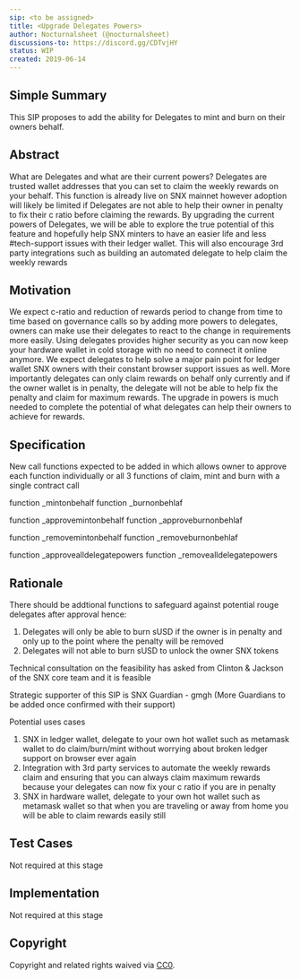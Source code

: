 ```yaml
---
sip: <to be assigned>
title: <Upgrade Delegates Powers>
author: Nocturnalsheet (@nocturnalsheet)
discussions-to: https://discord.gg/CDTvjHY
status: WIP
created: 2019-06-14
---
```



## Simple Summary
<!--"If you can't explain it simply, you don't understand it well enough." Provide a simplified and layman-accessible explanation of the SIP.-->
This SIP proposes to add the ability for Delegates to mint and burn on their owners behalf. 

## Abstract
<!--A short (~200 word) description of the technical issue being addressed.-->
What are Delegates and what are their current powers? Delegates are trusted wallet addresses that you can set to claim the weekly rewards on your behalf. This function is already live on SNX mainnet however adoption will likely be limited if Delegates are not able to help their owner in penalty to fix their c ratio before claiming the rewards. By upgrading the current powers of Delegates, we will be able to explore the true potential of this feature and hopefully help SNX minters to have an easier life and less #tech-support issues with their ledger wallet. This will also encourage 3rd party integrations such as building an automated delegate to help claim the weekly rewards

## Motivation
<!--The motivation is critical for SIPs that want to change Synthetix. It should clearly explain why the existing protocol specification is inadequate to address the problem that the SIP solves. SIP submissions without sufficient motivation may be rejected outright.-->
We expect c-ratio and reduction of rewards period to change from time to time based on governance calls so by adding more powers to delegates, owners can make use their delegates to react to the change in requirements more easily. Using delegates provides higher security as you can now keep your hardware wallet in cold storage with no need to connect it online anymore. We expect delegates to help solve a major pain point for ledger wallet SNX owners with their constant browser support issues as well. More importantly delegates can only claim rewards on behalf only currently and if the owner wallet is in penalty, the delegate will not be able to help fix the penalty and claim for maximum rewards. The upgrade in powers is much needed to complete the potential of what delegates can help their owners to achieve for rewards.   

## Specification
<!--The technical specification should describe the syntax and semantics of any new feature.-->
New call functions expected to be added in which allows owner to approve each function individually or all 3 functions of claim, mint and burn with a single contract call

function _mintonbehalf
function _burnonbehlaf

function _approvemintonbehalf
function _approveburnonbehlaf

function _removemintonbehalf
function _removeburnonbehlaf

function _approvealldelegatepowers
function _removealldelegatepowers

## Rationale
<!--The rationale fleshes out the specification by describing what motivated the design and why particular design decisions were made. It should describe alternate designs that were considered and related work, e.g. how the feature is supported in other languages. The rationale may also provide evidence of consensus within the community, and should discuss important objections or concerns raised during discussion.-->

There should be addtional functions to safeguard against potential rouge delegates after approval hence:
1) Delegates will only be able to burn sUSD if the owner is in penalty and only up to the point where the penalty will be removed
2) Delegates will not able to burn sUSD to unlock the owner SNX tokens 

Technical consultation on the feasibility has asked from Clinton & Jackson of the SNX core team and it is feasible 

Strategic supporter of this SIP is SNX Guardian - gmgh (More Guardians to be added once confirmed with their support)

Potential uses cases 
1) SNX in ledger wallet, delegate to your own hot wallet such as metamask wallet to do claim/burn/mint without worrying about broken ledger support on browser ever again
2) Integration with 3rd party services to automate the weekly rewards claim and ensuring that you can always claim maximum rewards because your delegates can now fix your c ratio if you are in penalty
3) SNX in hardware wallet, delegate to your own hot wallet such as metamask wallet so that when you are traveling or away from home you will be able to claim rewards easily still
 
## Test Cases
<!--Test cases for an implementation are mandatory for SIPs but can be included with the implementation..-->
Not required at this stage

## Implementation
<!--The implementations must be completed before any SIP is given status "Implemented", but it need not be completed before the SIP is "Approved". While there is merit to the approach of reaching consensus on the specification and rationale before writing code, the principle of "rough consensus and running code" is still useful when it comes to resolving many discussions of API details.-->
Not required at this stage

## Copyright
Copyright and related rights waived via [CC0](https://creativecommons.org/publicdomain/zero/1.0/).
